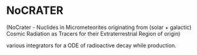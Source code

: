 # NoCRATER
(NoCrater - Nuclides in Micrometeorites originating from (solar + galactic) Cosmic Radiation as Tracers for their Extraterrestrial Region of origin)

various integrators for a ODE of radioactive decay while production.
